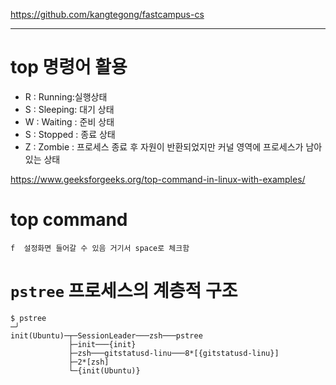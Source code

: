 https://github.com/kangtegong/fastcampus-cs

<hr>

# top 명령어 활용 

- R : Running:실행상태
- S : Sleeping: 대기 상태
- W : Waiting : 준비 상태
- S : Stopped : 종료 상태 
- Z : Zombie : 프로세스 종료 후 자원이 반환되었지만 커널 영역에 프로세스가 남아 있는 상태

https://www.geeksforgeeks.org/top-command-in-linux-with-examples/

# top command

```
f  설정화면 들어갈 수 있음 거기서 space로 체크함
```

# ```pstree``` 프로세스의 계층적 구조

```
$ pstree                                                                                                             ─╯
init(Ubuntu)─┬─SessionLeader───zsh───pstree
             ├─init───{init}
             ├─zsh───gitstatusd-linu───8*[{gitstatusd-linu}]
             ├─2*[zsh]
             └─{init(Ubuntu)}
```
